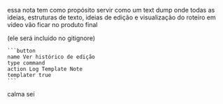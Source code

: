essa nota tem como propósito servir como um text dump onde todas as ideias, estruturas de texto, ideias de edição e visualização do roteiro em vídeo vão ficar no produto final

(ele será incluido no gitignore)

````
```button
name Ver histórico de edição
type command
action Log Template Note
templater true
```
````

calma
sei